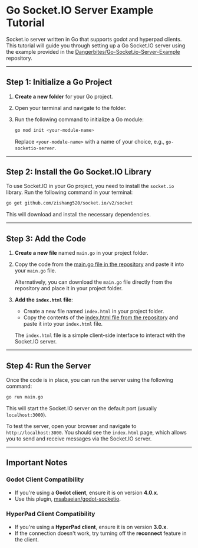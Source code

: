 # Go Socket.IO Server Example Tutorial

Socket.io server written in Go that supports godot and hyperpad clients.
This tutorial will guide you through setting up a Go Socket.IO server using the example provided in the [Dangerbites/Go-Socket.io-Server-Example](https://github.com/Dangerbites/Go-Socket.io-Server-Example) repository.

---

## Step 1: Initialize a Go Project

1. **Create a new folder** for your Go project.
2. Open your terminal and navigate to the folder.
3. Run the following command to initialize a Go module:

   ```bash
   go mod init <your-module-name>
   ```

   Replace `<your-module-name>` with a name of your choice, e.g., `go-socketio-server`.

---

## Step 2: Install the Go Socket.IO Library

To use Socket.IO in your Go project, you need to install the `socket.io` library. Run the following command in your terminal:

```bash
go get github.com/zishang520/socket.io/v2/socket
```

This will download and install the necessary dependencies.

---

## Step 3: Add the Code

1. **Create a new file** named `main.go` in your project folder.
2. Copy the code from the [main.go file in the repository](https://github.com/Dangerbites/Go-Socket.io-Server-Example/blob/main/main.go) and paste it into your `main.go` file.

   Alternatively, you can download the `main.go` file directly from the repository and place it in your project folder.

3. **Add the `index.html` file**:
   - Create a new file named `index.html` in your project folder.
   - Copy the contents of the [index.html file from the repository](https://github.com/Dangerbites/Go-Socket.io-Server-Example/blob/main/index.html) and paste it into your `index.html` file.

   The `index.html` file is a simple client-side interface to interact with the Socket.IO server.

---

## Step 4: Run the Server

Once the code is in place, you can run the server using the following command:

```bash
go run main.go
```

This will start the Socket.IO server on the default port (usually `localhost:3000`).

To test the server, open your browser and navigate to `http://localhost:3000`. You should see the `index.html` page, which allows you to send and receive messages via the Socket.IO server.

---

## Important Notes

### Godot Client Compatibility
- If you're using a **Godot client**, ensure it is on version **4.0.x**.
- Use this plugin, [msabaeian/godot-socketio](https://github.com/msabaeian/godot-socketio).

### HyperPad Client Compatibility
- If you're using a **HyperPad client**, ensure it is on version **3.0.x**.
- If the connection doesn't work, try turning off the **reconnect** feature in the client.

